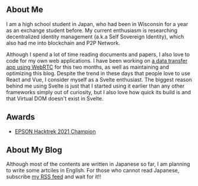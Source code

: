 ## About Me
I am a high school student in Japan, who had been in Wisconsin for a year as an exchange student before. My current enthusiasm is researching decentralized identity management (a.k.a Self Sovereign Identity), which also had me into blockchain and P2P Network.

Although I spend a lot of time reading documents and papers, I also love to code for my own web applications. I have been working on [a data transfer app using WebRTC](https://github.com/kota-yata/instant-drop) for this two months, as well as maintaining and optimizing this blog. Despite the trend in these days that people love to use React and Vue, I consider myself as a Svelte enthusiast. The biggest reason behind me using Svelte is just that I started using it earlier than any other frameworks simply out of curiosity, but I also love how quick its build is and that Virtual DOM doesn't exist in Svelte.

## Awards
- [EPSON Hacktrek 2021 Champion](https://openinnovation.epson.com/en/topics/20210826_2/)

## About My Blog
Although most of the contents are written in Japanese so far, I am planning to write some artciles in English. For those who cannot read Japanese, subscribe [my RSS feed](https://kota-yata.com/rss.xml) and wait for it!!
